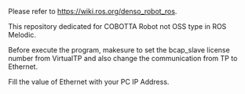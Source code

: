Please refer to https://wiki.ros.org/denso_robot_ros.

This repository dedicated for COBOTTA Robot not OSS type in ROS Melodic.

Before execute the program, makesure to set the bcap_slave license number from VirtualTP and also change the communication from TP to Ethernet. 

Fill the value of Ethernet with your PC IP Address.
